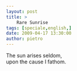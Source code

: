 ```yaml
---
layout: post
title: >
    Rare Sunrise
tags: [speciale,english,]
date: 2009-04-17 13:30:00
author: pietro
---
```

The sun arises seldom,<br/>upon the cause I fathom.
